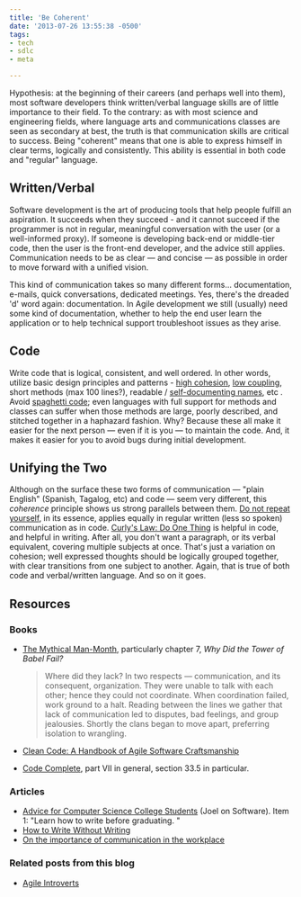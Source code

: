 ```yaml
---
title: 'Be Coherent'
date: '2013-07-26 13:55:38 -0500'
tags:
- tech
- sdlc
- meta

---
```


Hypothesis: at the beginning of their careers (and perhaps well into them), most
software developers think written/verbal language skills are of little
importance to their field. To the contrary: as with most science and engineering
fields, where language arts and communications classes are seen as secondary at
best, the truth is that communication skills are critical to success. Being
"coherent" means that one is able to express himself in clear terms, logically
and consistently. This ability is essential in both code and "regular" language.

<!-- truncate -->

## Written/Verbal

Software development is the art of producing tools that help people fulfill an
aspiration. It succeeds when they succeed - and it cannot succeed if the
programmer is not in regular, meaningful conversation with the user (or a
well-informed proxy). If someone is developing back-end or middle-tier code,
then the user is the front-end developer, and the advice still applies.
Communication needs to be as clear &mdash; and concise &mdash; as possible in
order to move forward with a unified vision.

This kind of communication takes so many different forms... documentation,
e-mails, quick conversations, dedicated meetings. Yes, there's the dreaded 'd'
word again: documentation. In Agile development we still (usually) need some
kind of documentation, whether to help the end user learn the application or to
help technical support troubleshoot issues as they arise.

## Code

Write code that is logical, consistent, and well ordered. In other words,
utilize basic design principles and patterns - [high
cohesion](https://en.wikipedia.org/wiki/Cohesion_%28computer_science%29), [low
coupling](https://en.wikipedia.org/wiki/Coupling_%28computer_science%29), short methods (max 100 lines?), readable / [self-documenting
names](https://stackoverflow.com/questions/209015/what-is-self-documenting-code-and-can-it-replace-well-documented-code), etc . Avoid [spaghetti code](https://en.wikipedia.org/wiki/Spaghetti_code); even
languages with full support for methods and classes can suffer when those
methods are large, poorly described, and stitched together in a haphazard
fashion. Why? Because these all make it easier for the next person &mdash; even
if it is you &mdash; to maintain the code. And, it makes it easier for you to
avoid bugs during initial development.

## Unifying the Two

Although on the surface these two forms of communication &mdash; "plain English"
(Spanish, Tagalog, etc) and code &mdash; seem very different, this _coherence_
principle shows us strong parallels between them. [Do not repeat yourself](https://wiki.c2.com/?DontRepeatYourself), in
its essence, applies equally in regular written (less so spoken) communication
as in code. [Curly's
Law: Do One Thing](https://blog.codinghorror.com/curlys-law-do-one-thing/) is helpful in code, and helpful in writing. After all, you
don't want a paragraph, or its verbal equivalent, covering multiple subjects at
once. That's just a variation on cohesion; well expressed thoughts should be
logically grouped together, with clear transitions from one subject to another.
Again, that is true of both code and verbal/written language. And so on it goes.

## Resources

### Books

* [The Mythical Man-Month](https://en.wikipedia.org/wiki/The_Mythical_Man-Month), particularly chapter 7, _Why Did the Tower of Babel Fail?_

  > Where did they lack? In two respects &mdash; communication, and its
  > consequent, organization. They were unable to talk with each other; hence
  > they could not coordinate. When coordination failed, work ground to a halt.
  > Reading between the lines we gather that lack of communication led to
  > disputes, bad feelings, and group jealousies. Shortly the clans began to
  > move apart, preferring isolation to wrangling.

* [Clean Code: A Handbook of Agile Software Craftsmanship](https://books.google.com/books/about/Clean_Code.html?id=_i6bDeoCQzsC)
* [Code Complete](https://books.google.com/books?id=3JfE7TGUwvgC&dq=Code+Complete), part VII in general, section 33.5 in particular.

### Articles

* [Advice for Computer Science College Students](https://www.joelonsoftware.com/articles/CollegeAdvice.html) (Joel on Software). Item 1: "Learn how to write before graduating. "
* [How to Write Without Writing](https://blog.codinghorror.com/how-to-write-without-writing/)
* [On the importance of communication in the workplace](https://www.javacodegeeks.com/2011/10/on-importance-of-communication-in.html)

### Related posts from this blog

* [Agile Introverts](./05-19-agile_introverts.md)
